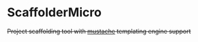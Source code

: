 # ScaffolderMicro

~~Project scaffolding tool with [mustache](htttps://mustache.github.io) templating engine support~~
